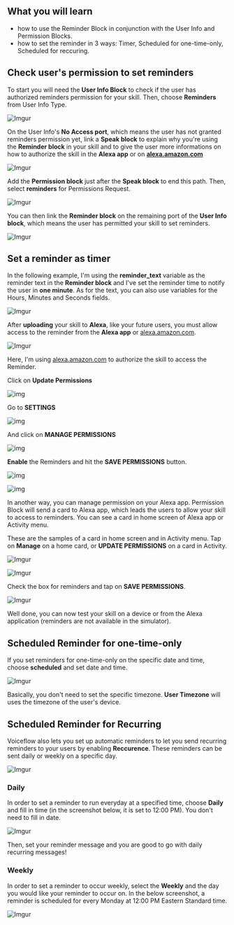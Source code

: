 ## What you will learn

- how to use the Reminder Block in conjunction with the User Info and Permission Blocks.
- how to set the reminder in 3 ways: Timer, Scheduled for one-time-only, Scheduled for reccuring.

## Check user's permission to set reminders

To start you will need the **User Info Block** to check if the user has authorized reminders permission for your skill. Then, choose **Reminders** from User Info Type.

![Imgur](https://i.imgur.com/KdTGO8U.png)

On the User Info's **No Access port**, which means the user has not granted reminders permission yet, link a **Speak block** to explain why you're using the **Reminder block** in your skill and to give the user more informations on how to authorize the skill in the **Alexa app** or on [**alexa.amazon.com**](http://alexa.amazon.com/)

![Imgur](https://i.imgur.com/WblXrnc.png)

Add the **Permission block** just after the **Speak block** to end this path. Then, select **reminders** for Permissions Request.

![Imgur](https://i.imgur.com/Xk3tHWQ.png)

You can then link the **Reminder block** on the remaining port of the **User Info block**, which means the user has permitted your skill to set reminders.

![Imgur](https://i.imgur.com/uqCBpt6.png)

## Set a reminder as timer

In the following example, I'm using the **reminder_text** variable as the reminder text in the **Reminder block** and I've set the reminder time to notify the user in **one minute**. As for the text, you can also use variables for the Hours, Minutes and Seconds fields.

![Imgur](https://i.imgur.com/qDGxrhd.png)

After **uploading** your skill to **Alexa**, like your future users, you must allow access to the reminder from the **Alexa app** or [alexa.amazon.com](http://alexa.amazon.com/).

![Imgur](https://i.imgur.com/Nv8ZYQt.png)

Here, I'm using [alexa.amazon.com](http://alexa.amazon.com/) to authorize the skill to access the Reminder.

Click on **Update Permissions**

![img](https://downloads.intercomcdn.com/i/o/124670838/ecb97127757a7a046415278b/Image+2019-05-30+at+3.07.32+PM.png)

Go to **SETTINGS**

![img](https://downloads.intercomcdn.com/i/o/124665726/baff71e4f38031367e5d9139/image.png)

And click on **MANAGE PERMISSIONS**

![img](https://downloads.intercomcdn.com/i/o/124665880/f8eaf5a5a9d6ec7101e2cf1b/image.png)

**Enable** the Reminders and hit the **SAVE PERMISSIONS** button.

![img](https://downloads.intercomcdn.com/i/o/124666239/cb1fbbf7a6b8788b95edfe12/image.png)

![img](https://downloads.intercomcdn.com/i/o/124666138/e7b858496a3b1bea0efe9736/Screen+Recording+2019-05-30+at+03.09+PM.gif)

In another way, you can manage permission on your Alexa app. Permission Block will send a card to Alexa app, which leads the users to allow your skill to access to reminders. You can see a card in home screen of Alexa app or Activity menu.

These are the samples of a card in home screen and in Activity menu. Tap on **Manage** on a home card, or **UPDATE PERMISSIONS** on a card in Activity.

![Imgur](https://i.imgur.com/vh9kg7W.png)

![Imgur](https://i.imgur.com/rLWbzsa.png)

Check the box for reminders and tap on **SAVE PERMISSIONS**.

![Imgur](https://i.imgur.com/xapflHk.png)

Well done, you can now test your skill on a device or from the Alexa application (reminders are not available in the simulator).

## Scheduled Reminder for one-time-only

If you set reminders for one-time-only on the specific date and time, choose **scheduled** and set date and time.

![Imgur](https://i.imgur.com/OG5R85r.png)

Basically, you don't need to set the specific timezone. **User Timezone** will uses the timezone of the user's device.

## Scheduled Reminder for Recurring

Voiceflow also lets you set up automatic reminders to let you send recurring reminders to your users by enabling **Reccurence**. These reminders can be sent daily or weekly on a specific day.

![Imgur](https://i.imgur.com/ANm0T7Y.png)

### Daily

In order to set a reminder to run everyday at a specified time, choose **Daily** and fill in time (in the screenshot below, it is set to 12:00 PM). You don't need to fill in date.

![Imgur](https://i.imgur.com/jtA6sOt.png)

Then, set your reminder message and you are good to go with daily recurring messages!

### Weekly

In order to set a reminder to occur weekly, select the **Weekly** and the day you would like your reminder to occur on. In the below screenshot, a reminder is scheduled for every Monday at 12:00 PM Eastern Standard time.

![Imgur](https://i.imgur.com/PO7zW4E.png)